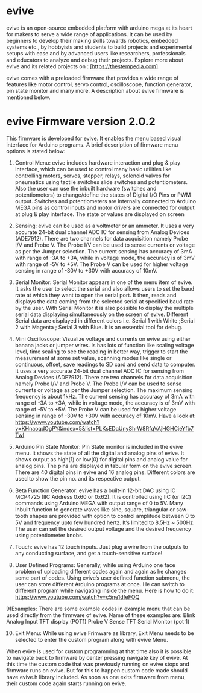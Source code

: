 # evive
evive is an open-source embedded platform with arduino mega at its heart for makers to serve a wide range of applications. It can be 
used by beginners to develop their making skills towards robotics, embedded systems etc., by hobbyists and students to build projects and 
experimental setups with ease and by advanced users like researchers, professionals and educators to analyze and debug their projects.
Explore more about evive and its related projects on : [https://thestempedia.com]

evive comes with a preloaded firmware that provides a wide range of features like motor control, servo control, oscilloscope, 
function generator, pin state monitor and many more. A description about evive firmware is mentioned below.

# evive Firmware version 2.0.2
This firmware is developed for evive. It enables the menu based visual interface for Arduino programs. A brief description of firmware 
menu options is stated below:

1) Control Menu: evive includes hardware interaction and plug & play interface, which can be used to control many basic utilities like 
controlling motors, servos, stepper, relays, solenoid valves for pneumatics using tactile switches slide switches and potentiometers. 
Also the user can use the inbuilt hardware (switches and potentiometers) to change/define the states of Digital I/O Pins or PWM output. 
Switches and potentiometers are internally connected to Arduino MEGA pins as control inputs and motor drivers are connected for output 
at plug & play interface. The state or values are displayed on screen

2) Sensing: evive can be used as a voltmeter or an ammeter. It uses a very accurate 24-bit dual channel ADC IC for sensing from Analog 
Devices (ADE7912). There are two channels for data acquisition namely Probe I/V and Probe V. The Probe I/V can be used to sense currents
or voltage as per the Jumper selection. The current sensing has accuracy of 3mA with range of -3A to +3A, while in voltage mode, the 
accuracy is of 3mV with range of -5V to +5V. The Probe V can be used for higher voltage sensing in range of -30V to +30V with accuracy 
of 10mV.

3) Serial Monitor: Serial Monitor appears in one of the menu item of evive. It asks the user to select the serial and also allows users
to set the baud rate at which they want to open the serial port. It then, reads and displays the data coming from the selected serial 
at specified baud rate by the user. With Serial Monitor it is also possible to display the multiple serial data displaying 
simultaneously on the screen of evive. Different Serial data are displayed in different colors i.e. Serial 1 with White ;Serial 2 
with Magenta ; Serial 3 with Blue. It is an essential tool for debug.

4) Mini Oscilloscope: Visualize voltage and currents on evive using either banana jacks or jumper wires. Is has lots of function like 
scaling voltage level, time scaling to see the reading in better way, trigger to start the measurement at some set value, scanning 
modes like single or continuous, offset, save readings to SD card and send data to computer. It uses a very accurate 24-bit dual 
channel ADC IC for sensing from Analog Devices (ADE7912). There are two channels for data acquisition namely Probe I/V and Probe V. 
The Probe I/V can be used to sense currents or voltage as per the Jumper selection. The maximum sensing frequency is about 1kHz. 
The current sensing has accuracy of 3mA with range of -3A to +3A, while in voltage mode, the accuracy is of 3mV with range of -5V to +5V. 
The Probe V can be used for higher voltage sensing in range of -30V to +30V with accuracy of 10mV. 
Have a look at: https://www.youtube.com/watch?v=KHnaoqdOgPY&index=5&list=PLKsEDqUnyShrW8RfqVAjHGHCjeYfb7TwI

5) Arduino Pin State Monitor: Pin State monitor is included in the evive menu. It shows the state of all the digital and analog pins of
evive. It shows output as high(1) or low(0) for digital pins and analog value for analog pins. The pins are displayed in tabular 
form on the evive screen. There are 40 digital pins in evive and 16 analog pins. Different colors are used to show the pin no. and 
its respective output.

6) Beta Function Generator: evive has a built-in 12-bit DAC using IC MCP4725 (IIC Address 0x60 or 0x62). It is controlled using 
IIC (or I2C) commands using Arduino MEGA with output range of 0 to 5V. Many inbuilt function to generate waves like sine, square, 
triangular or saw-tooth shapes are provided with option to control amplitude between 0 to 5V and frequency upto few hundred hertz. 
It’s limited to 8.5Hz ~ 500Hz. The user can set the desired output voltage and the desired frequency using potentiometer knobs.

7) Touch: evive has 12 touch inputs. Just plug a wire from the outputs to any conducting surface, and get a touch-sensitive surface!

8) User Defined Programs: Generally, while using Arduino one face problem of uploading different codes again and again as he changes 
some part of codes. Using evive’s user defined function submenu, the user can store different Arduino programs at once. He can switch 
to different program while navigating inside the menu. Here is how to do it: https://www.youtube.com/watch?v=c5ne1dfeFOQ

9)Examples: There are some example codes in example menu that can be used directly from the firmware of evive. Name of these examples 
are:
Blink Analog Input
TFT display (POT1)
Probe V Sense
TFT Serial Monitor (pot 1)

10) Exit Menu: While using evive Frimware as library, Exit Menu needs to be selected to enter the custom program along with evive Menu.

When evive is used for custom programming at that time also it is possible to navigate back to firmware by center pressing navigate
key of evive. At this time the custom code that was previously running on evive stops and firmware runs on evive. But for this to 
happen custom code made should have evive.h library included. As soon as one exits firmware from menu, their custom code again starts 
running on evive.  


